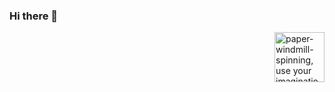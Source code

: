 ### Hi there 👋

<div style="display:flex; justify-content: flex-end;">
<img src="https://media1.giphy.com/media/hyhBnzkUfFrsgfHdLD/giphy.gif?cid=6c09b95291h2jxwurc0qswiv5kh3b1zm7amnyj7n1f795xa5&ep=v1_internal_gif_by_id&rid=giphy.gif&ct=s" alt="paper-windmill-spinning, use your imagination" height= "80px"/>
</div>
